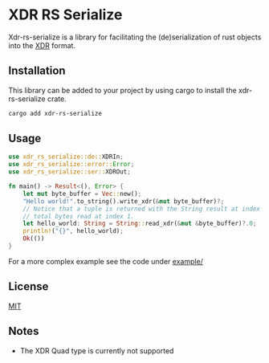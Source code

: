 # XDR RS Serialize

Xdr-rs-serialize is a library for facilitating the (de)serialization of rust
objects into the [XDR](https://en.wikipedia.org/wiki/External_Data_Representation)
format.

## Installation

This library can be added to your project by using cargo to install the
xdr-rs-serialize crate.

```bash
cargo add xdr-rs-serialize
```

## Usage

```rust
use xdr_rs_serialize::de::XDRIn;
use xdr_rs_serialize::error::Error;
use xdr_rs_serialize::ser::XDROut;

fn main() -> Result<(), Error> {
    let mut byte_buffer = Vec::new();
    "Hello world!".to_string().write_xdr(&mut byte_buffer)?;
    // Notice that a tuple is returned with the String result at index 0 and
    // total bytes read at index 1.
    let hello_world: String = String::read_xdr(&mut &byte_buffer)?.0;
    println!("{}", hello_world);
    Ok(())
}
```

For a more complex example see the code under [example/](https://github.com/kochavalabs/xdr-rs-serialize/tree/develop/example)

## License

[MIT](https://choosealicense.com/licenses/mit/)

## Notes

- The XDR Quad type is currently not supported
